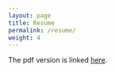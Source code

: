 ```yaml
---
layout: page
title: Resume
permalink: /resume/
weight: 4
---
```


The pdf version is linked [here](/assets/resume.pdf).